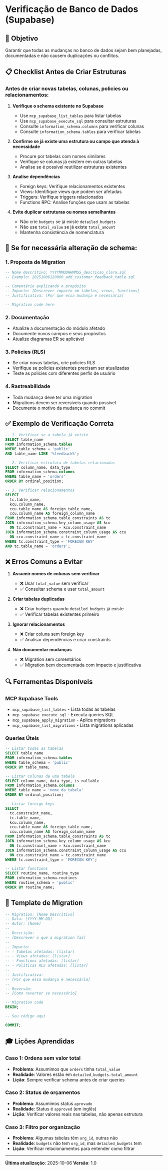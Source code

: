 # Verificação de Banco de Dados (Supabase)

## 🎯 Objetivo
Garantir que todas as mudanças no banco de dados sejam bem planejadas, documentadas e não causem duplicações ou conflitos.

## 📋 Checklist Antes de Criar Estruturas

### Antes de criar novas tabelas, colunas, policies ou relacionamentos:

1. **Verifique o schema existente no Supabase**
   - Use `mcp_supabase_list_tables` para listar tabelas
   - Use `mcp_supabase_execute_sql` para consultar estruturas
   - Consulte `information_schema.columns` para verificar colunas
   - Consulte `information_schema.tables` para verificar tabelas

2. **Confirme se já existe uma estrutura ou campo que atenda à necessidade**
   - Procure por tabelas com nomes similares
   - Verifique se colunas já existem em outras tabelas
   - Analise se é possível reutilizar estruturas existentes

3. **Analise dependências**
   - Foreign keys: Verifique relacionamentos existentes
   - Views: Identifique views que podem ser afetadas
   - Triggers: Verifique triggers relacionados
   - Functions RPC: Analise funções que usam as tabelas

4. **Evite duplicar estruturas ou nomes semelhantes**
   - Não crie `budgets` se já existe `detailed_budgets`
   - Não use `total_value` se já existe `total_amount`
   - Mantenha consistência de nomenclatura

## 🔧 Se for necessária alteração de schema:

### 1. Proposta de Migration
```sql
-- Nome descritivo: YYYYMMDDHHMMSS_descricao_clara.sql
-- Exemplo: 20251006120000_add_customer_feedback_table.sql

-- Comentário explicando o propósito
-- Impacto: [Descrever impacto em tabelas, views, functions]
-- Justificativa: [Por que essa mudança é necessária]

-- Migration code here
```

### 2. Documentação
- Atualize a documentação do módulo afetado
- Documente novos campos e seus propósitos
- Atualize diagramas ER se aplicável

### 3. Policies (RLS)
- Se criar novas tabelas, crie policies RLS
- Verifique se policies existentes precisam ser atualizadas
- Teste as policies com diferentes perfis de usuário

### 4. Rastreabilidade
- Toda mudança deve ter uma migration
- Migrations devem ser reversíveis quando possível
- Documente o motivo da mudança no commit

## ✅ Exemplo de Verificação Correta

```sql
-- 1. Verificar se a tabela já existe
SELECT table_name 
FROM information_schema.tables 
WHERE table_schema = 'public' 
AND table_name LIKE '%feedback%';

-- 2. Verificar estrutura de tabelas relacionadas
SELECT column_name, data_type 
FROM information_schema.columns 
WHERE table_name = 'orders'
ORDER BY ordinal_position;

-- 3. Verificar relacionamentos
SELECT
  tc.table_name, 
  kcu.column_name,
  ccu.table_name AS foreign_table_name,
  ccu.column_name AS foreign_column_name 
FROM information_schema.table_constraints AS tc 
JOIN information_schema.key_column_usage AS kcu
  ON tc.constraint_name = kcu.constraint_name
JOIN information_schema.constraint_column_usage AS ccu
  ON ccu.constraint_name = tc.constraint_name
WHERE tc.constraint_type = 'FOREIGN KEY' 
AND tc.table_name = 'orders';
```

## ❌ Erros Comuns a Evitar

1. **Assumir nomes de colunas sem verificar**
   - ❌ Usar `total_value` sem verificar
   - ✅ Consultar schema e usar `total_amount`

2. **Criar tabelas duplicadas**
   - ❌ Criar `budgets` quando `detailed_budgets` já existe
   - ✅ Verificar tabelas existentes primeiro

3. **Ignorar relacionamentos**
   - ❌ Criar coluna sem foreign key
   - ✅ Analisar dependências e criar constraints

4. **Não documentar mudanças**
   - ❌ Migration sem comentários
   - ✅ Migration bem documentada com impacto e justificativa

## 🔍 Ferramentas Disponíveis

### MCP Supabase Tools
- `mcp_supabase_list_tables` - Lista todas as tabelas
- `mcp_supabase_execute_sql` - Executa queries SQL
- `mcp_supabase_apply_migration` - Aplica migrations
- `mcp_supabase_list_migrations` - Lista migrations aplicadas

### Queries Úteis
```sql
-- Listar todas as tabelas
SELECT table_name 
FROM information_schema.tables 
WHERE table_schema = 'public'
ORDER BY table_name;

-- Listar colunas de uma tabela
SELECT column_name, data_type, is_nullable
FROM information_schema.columns 
WHERE table_name = 'nome_da_tabela'
ORDER BY ordinal_position;

-- Listar foreign keys
SELECT
  tc.constraint_name,
  tc.table_name,
  kcu.column_name,
  ccu.table_name AS foreign_table_name,
  ccu.column_name AS foreign_column_name
FROM information_schema.table_constraints AS tc
JOIN information_schema.key_column_usage AS kcu
  ON tc.constraint_name = kcu.constraint_name
JOIN information_schema.constraint_column_usage AS ccu
  ON ccu.constraint_name = tc.constraint_name
WHERE tc.constraint_type = 'FOREIGN KEY';

-- Listar functions
SELECT routine_name, routine_type
FROM information_schema.routines
WHERE routine_schema = 'public'
ORDER BY routine_name;
```

## 📝 Template de Migration

```sql
-- Migration: [Nome Descritivo]
-- Data: [YYYY-MM-DD]
-- Autor: [Nome]
-- 
-- Descrição:
-- [Descrever o que a migration faz]
--
-- Impacto:
-- - Tabelas afetadas: [listar]
-- - Views afetadas: [listar]
-- - Functions afetadas: [listar]
-- - Políticas RLS afetadas: [listar]
--
-- Justificativa:
-- [Por que essa mudança é necessária]
--
-- Reversão:
-- [Como reverter se necessário]

-- Migration code
BEGIN;

-- Seu código aqui

COMMIT;
```

## 🎓 Lições Aprendidas

### Caso 1: Ordens sem valor total
- **Problema**: Assumimos que `orders` tinha `total_value`
- **Realidade**: Valores estão em `detailed_budgets.total_amount`
- **Lição**: Sempre verificar schema antes de criar queries

### Caso 2: Status de orçamentos
- **Problema**: Assumimos status `aprovado`
- **Realidade**: Status é `approved` (em inglês)
- **Lição**: Verificar valores reais nas tabelas, não apenas estrutura

### Caso 3: Filtro por organização
- **Problema**: Algumas tabelas têm `org_id`, outras não
- **Realidade**: `budgets` não tem `org_id`, mas `detailed_budgets` tem
- **Lição**: Verificar relacionamentos para entender como filtrar

---

**Última atualização**: 2025-10-06
**Versão**: 1.0
